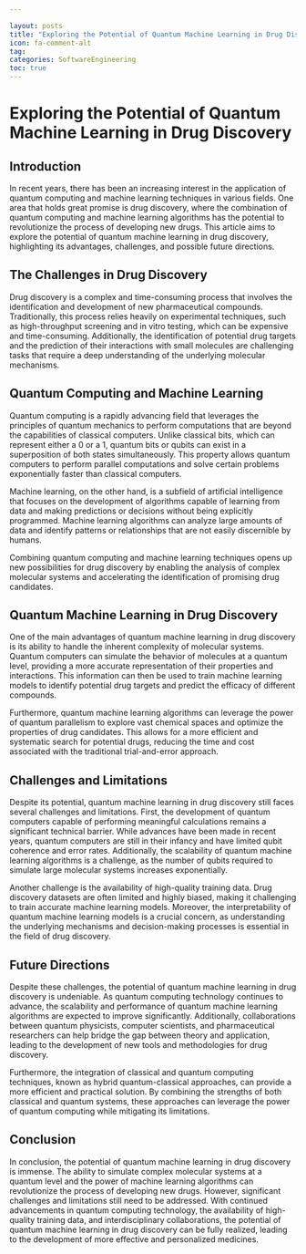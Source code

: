 ```yaml
---

layout: posts
title: "Exploring the Potential of Quantum Machine Learning in Drug Discovery"
icon: fa-comment-alt
tag:      
categories: SoftwareEngineering
toc: true
---
```




# Exploring the Potential of Quantum Machine Learning in Drug Discovery

## Introduction

In recent years, there has been an increasing interest in the application of quantum computing and machine learning techniques in various fields. One area that holds great promise is drug discovery, where the combination of quantum computing and machine learning algorithms has the potential to revolutionize the process of developing new drugs. This article aims to explore the potential of quantum machine learning in drug discovery, highlighting its advantages, challenges, and possible future directions.

## The Challenges in Drug Discovery

Drug discovery is a complex and time-consuming process that involves the identification and development of new pharmaceutical compounds. Traditionally, this process relies heavily on experimental techniques, such as high-throughput screening and in vitro testing, which can be expensive and time-consuming. Additionally, the identification of potential drug targets and the prediction of their interactions with small molecules are challenging tasks that require a deep understanding of the underlying molecular mechanisms.

## Quantum Computing and Machine Learning

Quantum computing is a rapidly advancing field that leverages the principles of quantum mechanics to perform computations that are beyond the capabilities of classical computers. Unlike classical bits, which can represent either a 0 or a 1, quantum bits or qubits can exist in a superposition of both states simultaneously. This property allows quantum computers to perform parallel computations and solve certain problems exponentially faster than classical computers.

Machine learning, on the other hand, is a subfield of artificial intelligence that focuses on the development of algorithms capable of learning from data and making predictions or decisions without being explicitly programmed. Machine learning algorithms can analyze large amounts of data and identify patterns or relationships that are not easily discernible by humans.

Combining quantum computing and machine learning techniques opens up new possibilities for drug discovery by enabling the analysis of complex molecular systems and accelerating the identification of promising drug candidates.

## Quantum Machine Learning in Drug Discovery

One of the main advantages of quantum machine learning in drug discovery is its ability to handle the inherent complexity of molecular systems. Quantum computers can simulate the behavior of molecules at a quantum level, providing a more accurate representation of their properties and interactions. This information can then be used to train machine learning models to identify potential drug targets and predict the efficacy of different compounds.

Furthermore, quantum machine learning algorithms can leverage the power of quantum parallelism to explore vast chemical spaces and optimize the properties of drug candidates. This allows for a more efficient and systematic search for potential drugs, reducing the time and cost associated with the traditional trial-and-error approach.

## Challenges and Limitations

Despite its potential, quantum machine learning in drug discovery still faces several challenges and limitations. First, the development of quantum computers capable of performing meaningful calculations remains a significant technical barrier. While advances have been made in recent years, quantum computers are still in their infancy and have limited qubit coherence and error rates. Additionally, the scalability of quantum machine learning algorithms is a challenge, as the number of qubits required to simulate large molecular systems increases exponentially.

Another challenge is the availability of high-quality training data. Drug discovery datasets are often limited and highly biased, making it challenging to train accurate machine learning models. Moreover, the interpretability of quantum machine learning models is a crucial concern, as understanding the underlying mechanisms and decision-making processes is essential in the field of drug discovery.

## Future Directions

Despite these challenges, the potential of quantum machine learning in drug discovery is undeniable. As quantum computing technology continues to advance, the scalability and performance of quantum machine learning algorithms are expected to improve significantly. Additionally, collaborations between quantum physicists, computer scientists, and pharmaceutical researchers can help bridge the gap between theory and application, leading to the development of new tools and methodologies for drug discovery.

Furthermore, the integration of classical and quantum computing techniques, known as hybrid quantum-classical approaches, can provide a more efficient and practical solution. By combining the strengths of both classical and quantum systems, these approaches can leverage the power of quantum computing while mitigating its limitations.

## Conclusion

In conclusion, the potential of quantum machine learning in drug discovery is immense. The ability to simulate complex molecular systems at a quantum level and the power of machine learning algorithms can revolutionize the process of developing new drugs. However, significant challenges and limitations still need to be addressed. With continued advancements in quantum computing technology, the availability of high-quality training data, and interdisciplinary collaborations, the potential of quantum machine learning in drug discovery can be fully realized, leading to the development of more effective and personalized medicines.
